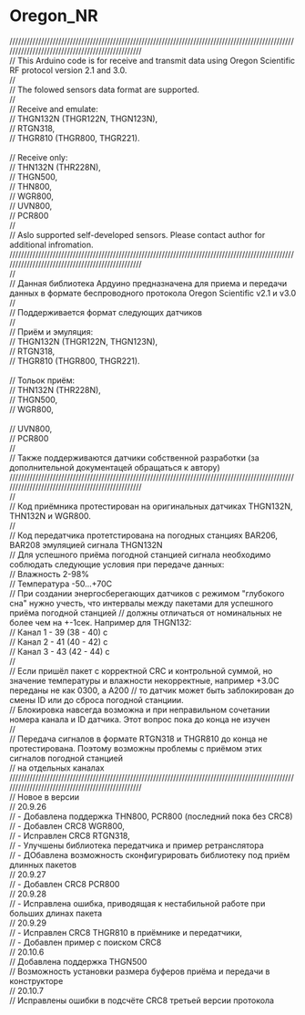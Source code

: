# Oregon_NR
/////////////////////////////////////////////////////////////////////////////////////////////////////////////////////////////////////////////////<br>
// This Arduino code is for receive and transmit data using Oregon Scientific RF protocol version 2.1 and 3.0. <br>
//<br>
// The folowed sensors data format are supported.<br>
//<br>
// Receive and emulate:<br>
// THGN132N (THGR122N, THGN123N),<br>
// RTGN318,<br>
// THGR810 (THGR800, THGR221).<br>
<br>
// Receive only:<br>
// THN132N (THR228N),<br>
// THGN500,<br>
// THN800,<br>
// WGR800,<br>
// UVN800,<br>
// PCR800<br>
//<br>
// Aslo supported self-developed sensors. Please contact author for additional infromation.<br>
/////////////////////////////////////////////////////////////////////////////////////////////////////////////////////////////////////////////////<br>
//<br>
// Данная библиотека Ардуино предназначена для приема и передачи данных в формате беспроводного протокола Oregon Scientific v2.1 и v3.0<br>
//<br>
// Поддерживается формат следующих датчиков<br>
//<br>
// Приём и эмуляция:<br>
// THGN132N (THGR122N, THGN123N),<br>
// RTGN318,<br>
// THGR810 (THGR800, THGR221).<br>
<br>
// Тольок приём:<br>
// THN132N (THR228N),<br>
// THGN500,<br>
// WGR800,<br>	
// UVN800,<br>
// PCR800<br>
//<br>
// Также поддерживаются датчики собственной разработки (за дополнительной документацей обращаться к автору)<br>
/////////////////////////////////////////////////////////////////////////////////////////////////////////////////////////////////////////////////<br>
//<br>
// Код приёмника протестирован на оригинальных датчиках THGN132N, THN132N и WGR800.<br>
//<br>
// Код передатчика протетстирована на погодных станциях BAR206, BAR208 эмуляцией сигнала THGN132N<br>
// Для успешного приёма погодной станцией сигнала необходимо соблюдать следующие условия при передаче данных:<br>
// Влажность 2-98%<br>
// Температура -50...+70С<br>
// При создании энергосберегающих датчиков с режимом "глубокого сна" нужно учесть, что интервалы между пакетами для успешного приёма погодной станцией 
// должны отличаться от номинальных не более чем на +-1сек. Например для THGN132:<br>
// Канал 1 - 39 (38 - 40) c <br>
// Канал 2 - 41 (40 - 42) c<br>
// Канал 3 - 43 (42 - 44) c<br>
//<br>
// Если пришёл пакет с корректной CRC и контрольной суммой, но значение температуры и влажности некорректные, например +3.0С переданы не как 0300, а A200
// то датчик может быть заблокирован до смены ID или до сброса погодной станциии.<br>
// Блокировка навсегда возможна и при неправильном сочетании номера канала и ID датчика. Этот вопрос пока до конца не изучен<br>
//<br>
// Передача сигналов в формате RTGN318 и THGR810 до конца не протестирована. Поэтому возможны проблемы с приёмом этих сигналов погодной станцией<br>
// на отдельных каналах<br>
/////////////////////////////////////////////////////////////////////////////////////////////////////////////////////////////////////////////////<br>
// Новое в версии<br>
// 20.9.26 <br>
// - Добавлена поддержка THN800, PCR800 (последний пока без CRC8)<br>
// - Добавлен CRC8 WGR800,<br>
// - Исправлен CRC8 RTGN318,<br>
// - Улучшены библиотека передатчика и пример ретранслятора<br>
// - ДОбавлена возможность сконфигурировать библиотеку под приём длинных пакетов<br>
// 20.9.27 <br>
// - Добавлен CRC8 PCR800<br>
// 20.9.28 <br>
// - Исправлена ошибка, приводящая к нестабильной работе при больших длинах пакета<br>
// 20.9.29 <br>
// - Исправлен CRC8 THGR810 в приёмнике и передатчики,<br>
// - Добавлен пример с поиском CRC8<br>
// 20.10.6 <br>
// Добавлена поддержка THGN500<br>
// Возможность установки размера буферов приёма и передачи в конструкторе<br>
// 20.10.7 <br>
// Исправлены ошибки в подсчёте CRC8 третьей версии протокола<br>
